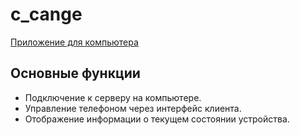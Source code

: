 # с_cange

[Приложение для компьютера]([https://github.com/vavaqwe/curvva])
## Основные функции

- Подключение к серверу на компьютере.
- Управление телефоном через интерфейс клиента.
- Отображение информации о текущем состоянии устройства.
